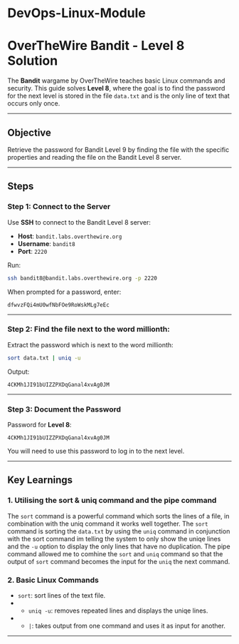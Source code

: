 # DevOps-Linux-Module

# OverTheWire Bandit - Level 8 Solution

The **Bandit** wargame by OverTheWire teaches basic Linux commands and security. This guide solves **Level 8**, where the goal is to find the password for the next level is stored in the file `data.txt` and is the only line of text that occurs only once.

---

## Objective
Retrieve the password for Bandit Level 9 by finding the file with the specific properties and reading the file on the Bandit Level 8 server.

---

## Steps

### Step 1: Connect to the Server
Use **SSH** to connect to the Bandit Level 8 server:
- **Host**: `bandit.labs.overthewire.org`
- **Username**: `bandit8`
- **Port**: `2220`

Run:
```bash
ssh bandit8@bandit.labs.overthewire.org -p 2220
```

When prompted for a password, enter:
```
dfwvzFQi4mU0wfNbFOe9RoWskMLg7eEc
```

---

### Step 2: Find the file next to the word millionth:
Extract the password which is next to the word millionth:
```bash
sort data.txt | uniq -u
```

Output:
```
4CKMh1JI91bUIZZPXDqGanal4xvAg0JM
```

---

### Step 3: Document the Password
Password for **Level 8**:
```
4CKMh1JI91bUIZZPXDqGanal4xvAg0JM
```

You will need to use this password to log in to the next level.

---

## Key Learnings
### 1. **Utilising the sort & uniq command and the pipe command**
The `sort` command is a powerful command which sorts the lines of a file, in combination with the uniq command it works well together. The `sort` command is sorting the `data.txt` by using the `uniq` command in conjunction with the sort command im telling the system to only show the uniqe lines and the `-u` option to display the only lines that have no duplication. The pipe command allowed me to comhine the `sort` and `uniq` command so that the output of `sort` command becomes the input for the `uniq` the next command.


### 2. **Basic Linux Commands**
- `sort`: sort lines of the text file.
- - `uniq -u`: removes repeated lines and displays the uniqe lines.
- - `|`: takes output from one command and uses it as input for another.
---
